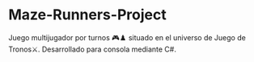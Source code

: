 # Maze-Runners-Project
Juego multijugador por turnos 🎮♟️ situado en el universo de Juego de Tronos⚔️. Desarrollado para consola mediante C#.
